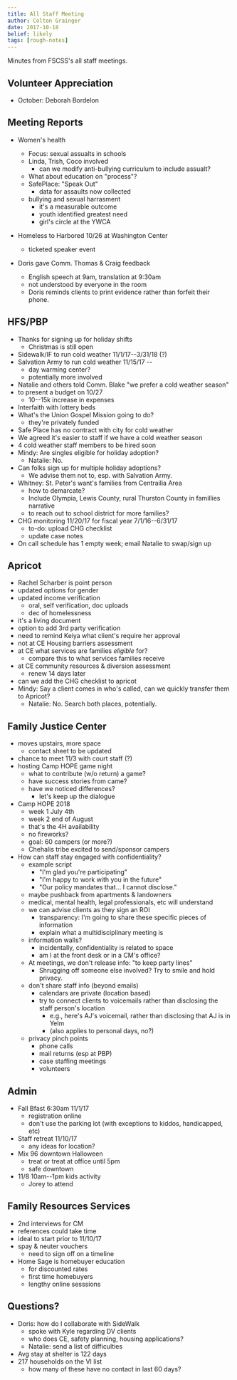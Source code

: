 ```yaml
---
title: All Staff Meeting
author: Colton Grainger
date: 2017-10-18
belief: likely
tags: [rough-notes]
---
```


Minutes from FSCSS's all staff meetings.

## Volunteer Appreciation

- October: Deborah Bordelon

## Meeting Reports

- Women's health
	- Focus: sexual assualts in schools
	- Linda, Trish, Coco involved
		- can we modify anti-bullying curriculum to include assualt?
	- What about education on "process"?
	- SafePlace: "Speak Out"
		- data for assaults now collected
	- bullying and sexual harrasment
		- it's a measurable outcome
		- youth identified greatest need
		- girl's circle at the YWCA

- Homeless to Harbored 10/26 at Washington Center
	- ticketed speaker event

- Doris gave Comm. Thomas & Craig feedback
	- English speech at 9am, translation at 9:30am
	- not understood by everyone in the room
	- Doris reminds clients to print evidence rather than forfeit their phone.

## HFS/PBP

- Thanks for signing up for holiday shifts
	- Christmas is still open
- Sidewalk/IF to run cold weather 11/1/17--3/31/18 (?)
- Salvation Army to run cold weather 11/15/17 --
	- day warming center?
	- potentially more involved
- Natalie and others told Comm. Blake "we prefer a cold weather season"
- to present a budget on 10/27
	- 10--15k increase in expenses
- Interfaith with lottery beds
- What's the Union Gospel Mission going to do?
	- they're privately funded
- Safe Place has no contract with city for cold weather
- We agreed it's easier to staff if we have a cold weather season
- 4 cold weather staff members to be hired soon
- Mindy: Are singles eligible for holiday adoption?
	- Natalie: No.
- Can folks sign up for multiple holiday adoptions?
	- We advise them not to, esp. with Salvation Army.
- Whitney: St. Peter's want's families from Centrailia Area
	- how to demarcate?
	- Include Olympia, Lewis County, rural Thurston County in famillies narrative
	- to reach out to school district for more families?
- CHG monitoring 11/20/17 for fiscal year 7/1/16--6/31/17
	- to-do: upload CHG checklist
	- update case notes
- On call schedule has 1 empty week; email Natalie to swap/sign up

## Apricot
- Rachel Scharber is point person
- updated options for gender
- updated income verification
	- oral, self verification, doc uploads
	- dec of homelessness
- it's a living document
- option to add 3rd party verification
- need to remind Keiya what client's require her approval
- not at CE Housing barriers assessment
- at CE what services are families *eligible* for?
	- compare this to what services families receive
- at CE community resources & diversion assessment
	- renew 14 days later
- can we add the CHG checklist to apricot
- Mindy: Say a client comes in who's called, can we quickly transfer them to Apricot?
	- Natalie: No. Search both places, potentially.

## Family Justice Center
- moves upstairs, more space
	- contact sheet to be updated
- chance to meet 11/3 with court staff (?)
- hosting Camp HOPE game night
	- what to contribute (w/o return) a game?
	- have success stories from came?
	- have we noticed differences?
		- let's keep up the dialogue
- Camp HOPE 2018
	- week 1 July 4th
	- week 2 end of August
	- that's the 4H availability
	- no fireworks?
	- goal: 60 campers (or more?)
	- Chehalis tribe excited to send/sponsor campers
- How can staff stay engaged with confidentiality?
	- example script
		- "I'm glad you're participating"
		- "I'm happy to work with you in the future"
		- "Our policy mandates that... I cannot disclose."
 	- maybe pushback from apartments & landowners
 	- medical, mental health, legal professionals, etc will understand
 	- we can advise clients as they sign an ROI
 		- transparency: I'm going to share these specific pieces of information
 		- explain what a multidisciplinary meeting is
 	- information walls?
 		- incidentally, confidentiality is related to space
 		- am I at the front desk or in a CM's office?
 	- At meetings, we don't release info: "to keep party lines"
 		- Shrugging off someone else involved? Try to smile and hold privacy.
 	- don't share staff info (beyond emails)
 		- calendars are private (location based)
 		- try to connect clients to voicemails rather than disclosing the staff person's location
 			- e.g., here's AJ's voicemail, rather than disclosing that AJ is in Yelm
 			- (also applies to personal days, no?)
 	- privacy pinch points
 		- phone calls
 		- mail returns (esp at PBP)
 		- case staffing meetings
 		- volunteers

## Admin

- Fall Bfast 6:30am 11/1/17
	- registration online
	- don't use the parking lot (with exceptions to kiddos, handicapped, etc)
- Staff retreat 11/10/17
	- any ideas for location?
- Mix 96 downtown Halloween
	- treat or treat at office until 5pm
	- safe downtown
- 11/8 10am--1pm kids activity
	- Jorey to attend

## Family Resources Services
- 2nd interviews for CM
- references could take time
- ideal to start prior to 11/10/17
- spay & neuter vouchers
	- need to sign off on a timeline
- Home Sage is homebuyer education
	- for discounted rates
	- first time homebuyers
	- lengthy online sesssions

## Questions?

- Doris: how do I collaborate with SideWalk
	- spoke with Kyle regarding DV clients
	- who does CE, safety planning, housing applications?
	- Natalie: send a list of difficulties
- Avg stay at shelter is 122 days
- 217 households on the VI list
	- how many of these have no contact in last 60 days?


